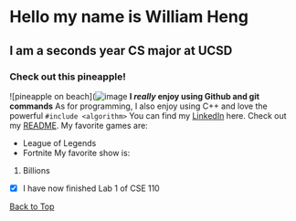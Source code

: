 # Hello my name is William Heng
## I am a seconds year CS major at UCSD
### Check out this pineapple!
![pineapple on beach](![image](https://user-images.githubusercontent.com/68254663/230162917-6ebdf6d0-44e2-4afa-a6ce-b69c5d929351.png)
**I _really_ enjoy using Github and git commands**
As for programming, I also enjoy using C++ and love the powerful ```#include <algorithm>```
You can find my [LinkedIn](https://www.linkedin.com/in/wheng89) here.
Check out my [README](README.md).
My favorite games are:
* League of Legends
* Fortnite
My favorite show is:
1. Billions
- [x] I have now finished Lab 1 of CSE 110

[Back to Top](#Hello-my-name-is-William-Heng)
